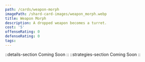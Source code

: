 ```yaml
---
path: /cards/weapon-morph
imagePath: /shard-card-images/weapon_morph.webp
title: Weapon Morph
description: A dropped weapon becomes a turret.
cost: '5'
offenseRating: 0
defenseRating: 0
tags:
---
```

::details-section
Coming Soon
::
::strategies-section
Coming Soon
::